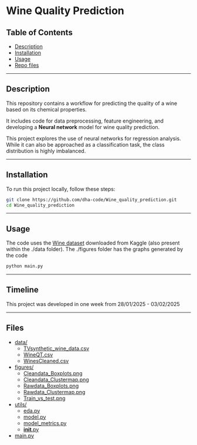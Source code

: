 # Wine Quality Prediction

## Table of Contents  
- [Description](#description)  
- [Installation](#installation)  
- [Usage](#usage) 
- [Repo files](#files) 

---

## Description  
This repository contains a workflow for predicting the quality of a wine based on its chemical properties. </br>

It includes code for data preprocessing, feature engineering, and developing a **Neural network** model for wine quality prediction.  

This project explores the use of neural networks for regression analysis. While it can also be approached as a classification task, the class distribution is highly imbalanced.

---

## Installation  
To run this project locally, follow these steps:  
```bash
git clone https://github.com/dha-code/Wine_quality_prediction.git
cd Wine_quality_prediction  
```
---

## Usage

The code uses the [Wine dataset](https://www.kaggle.com/datasets/yasserh/wine-quality-dataset/data) downloaded from Kaggle (also present within the ./data folder). The ./figures folder has the graphs generated by the code

   ```python
   python main.py
   ```
  
---

## Timeline

This project was developed in one week from 28/01/2025 - 03/02/2025

---

## Files 
      
* [data/](./Wine_quality_prediction/data)
  * [TVsynthetic_wine_data.csv](./Wine_quality_prediction/data/TVsynthetic_wine_data.csv)
  * [WineQT.csv](./Wine_quality_prediction/data/WineQT.csv)
  * [WinesCleaned.csv](./Wine_quality_prediction/data/WinesCleaned.csv)
* [figures/](./Wine_quality_prediction/figures)
  * [Cleandata_Boxplots.png](./Wine_quality_prediction/figures/Cleandata_Boxplots.png)
  * [Cleandata_Clustermap.png](./Wine_quality_prediction/figures/Cleandata_Clustermap.png)
  * [Rawdata_Boxplots.png](./Wine_quality_prediction/figures/Rawdata_Boxplots.png)
  * [Rawdata_Clustermap.png](./Wine_quality_prediction/figures/Rawdata_Clustermap.png)
  * [Train_vs_test.png](./Wine_quality_prediction/figures/Train_vs_test.png)
* [utils/](./Wine_quality_prediction/utils)
  * [eda.py](./Wine_quality_prediction/utils/eda.py)
  * [model.py](./Wine_quality_prediction/utils/model.py)
  * [model_metrics.py](./Wine_quality_prediction/utils/model_metrics.py)
  * [__init__.py](./Wine_quality_prediction/utils/__init__.py)
* [main.py](./Wine_quality_prediction/main.py)
